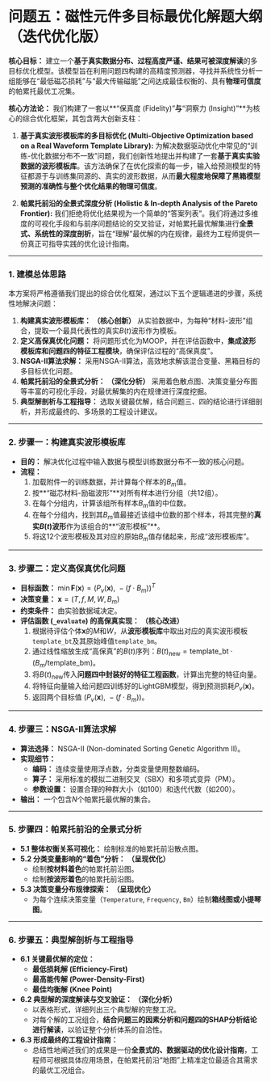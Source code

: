 # 问题五：磁性元件多目标最优化解题大纲（迭代优化版）

**核心目标：** 建立一个**基于真实数据分布、过程高度严谨、结果可被深度解读**的多目标优化模型。该模型旨在利用问题四构建的高精度预测器，寻找并系统性分析一组能够在“最低磁芯损耗”与“最大传输磁能”之间达成最佳权衡的、具有**物理可信度**的帕累托最优工况集。

**核心方法论：**
我们构建了一套以**“保真度 (Fidelity)”**与**“洞察力 (Insight)”**为核心的综合优化框架，其包含两大创新支柱：

1.  **基于真实波形模板库的多目标优化 (Multi-Objective Optimization based on a Real Waveform Template Library):**
    为解决数据驱动优化中常见的“训练-优化数据分布不一致”问题，我们创新性地提出并构建了一套**基于真实实验数据的波形模板库**。该方法确保了在优化探索的每一步，输入给预测模型的特征都源于与训练集同源的、真实的波形数据，从而**最大程度地保障了黑箱模型预测的准确性与整个优化结果的物理可信度**。

2.  **帕累托前沿的全景式深度分析 (Holistic & In-depth Analysis of the Pareto Frontier):**
    我们拒绝将优化结果视为一个简单的“答案列表”。我们将通过多维度的可视化手段和与前序问题结论的交叉验证，对帕累托最优解集进行**全景式、系统性的深度剖析**，旨在“理解”最优解的内在规律，最终为工程师提供一份真正可指导实践的优化设计指南。

---

### 1. 建模总体思路

本方案将严格遵循我们提出的综合优化框架，通过以下五个逻辑递进的步骤，系统性地解决问题：

1.  **构建真实波形模板库：** **（核心创新）** 从实验数据中，为每种“材料-波形”组合，提取一个最具代表性的真实$B(t)$波形作为模板。
2.  **定义高保真优化问题：** 将问题形式化为MOOP，并在评估函数中，**集成波形模板库和问题四的特征工程模块**，确保评估过程的“高保真度”。
3.  **NSGA-II算法求解：** 采用NSGA-II算法，高效地求解该混合变量、黑箱目标的多目标优化问题。
4.  **帕累托前沿的全景式分析：** **（深化分析）** 采用着色散点图、决策变量分布图等丰富的可视化手段，对最优解集的内在规律进行深度挖掘。
5.  **典型解剖析与工程指导：** 选取关键最优解，结合问题三、四的结论进行详细剖析，并形成最终的、多场景的工程设计建议。

---

### 2. 步骤一：构建真实波形模板库

*   **目的：** 解决优化过程中输入数据与模型训练数据分布不一致的核心问题。
*   **流程：**
    1.  加载附件一的训练数据，并计算每个样本的$B_m$值。
    2.  按**“磁芯材料-励磁波形”**对所有样本进行分组（共12组）。
    3.  在每个分组内，计算该组所有样本$B_m$值的中位数。
    4.  在每个分组内，找到其$B_m$值最接近该组中位数的那个样本，将其完整的**真实$B(t)$波形**作为该组合的**“波形模板”**。
    5.  将这12个波形模板及其对应的原始$B_m$值存储起来，形成“波形模板库”。

---

### 3. 步骤二：定义高保真优化问题

*   **目标函数：** $\min \mathbf{F}(\mathbf{x}) = ( P_v(\mathbf{x}), \ -(f \cdot B_m) )^T$
*   **决策变量：** $\mathbf{x} = (T, f, M, W, B_m)$
*   **约束条件：** 由实验数据域决定。
*   **评估函数 (`_evaluate`) 的高保真实现：** **（核心改进）**
    1.  根据待评估个体$\mathbf{x}$的$M$和$W$，从**波形模板库**中取出对应的真实波形模板`template_bt`及其原始峰值`template_bm`。
    2.  通过线性缩放生成“高保真”的$B(t)$序列：$B(t)_{\text{new}} = \text{template\_bt} \cdot (B_m / \text{template\_bm})$。
    3.  将$B(t)_{\text{new}}$传入**问题四中封装好的特征工程函数**，计算出完整的特征向量。
    4.  将特征向量输入给问题四训练好的LightGBM模型，得到预测损耗$P_v(\mathbf{x})$。
    5.  返回两个目标值 $(P_v(\mathbf{x}), \ -(f \cdot B_m))$。

---

### 4. 步骤三：NSGA-II算法求解

*   **算法选择：** NSGA-II (Non-dominated Sorting Genetic Algorithm II)。
*   **实现细节：**
    *   **编码：** 连续变量使用浮点数，分类变量使用整数编码。
    *   **算子：** 采用标准的模拟二进制交叉（SBX）和多项式变异（PM）。
    *   **参数设置：** 设置合理的种群大小（如100）和迭代代数（如200）。
*   **输出：** 一个包含$N$个帕累托最优解的集合。

---

### 5. 步骤四：帕累托前沿的全景式分析

*   **5.1 整体权衡关系可视化：** 绘制标准的帕累托前沿散点图。
*   **5.2 分类变量影响的“着色”分析：** **（呈现优化）**
    *   绘制**按材料着色**的帕累托前沿图。
    *   绘制**按波形着色**的帕累托前沿图。
*   **5.3 决策变量分布规律探索：** **（呈现优化）**
    *   为每个连续决策变量（`Temperature`, `Frequency`, `Bm`）绘制**箱线图或小提琴图**。

---

### 6. 步骤五：典型解剖析与工程指导

*   **6.1 关键最优解的定位：**
    *   **最低损耗解 (Efficiency-First)**
    *   **最高能传解 (Power-Density-First)**
    *   **最佳均衡解 (Knee Point)**
*   **6.2 典型解的深度解读与交叉验证：** **（深化分析）**
    *   以表格形式，详细列出三个典型解的完整工况。
    *   对每个解的工况组合，**结合问题三的因素分析和问题四的SHAP分析结论进行解读**，以验证整个分析体系的自洽性。
*   **6.3 形成最终的工程设计指南：**
    *   总结性地阐述我们的成果是一份**全景式的、数据驱动的优化设计指南**，工程师可根据具体应用场景，在帕累托前沿“地图”上精准定位最适合其需求的最优工况组合。